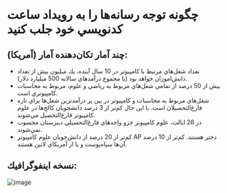 

# چگونه توجه رسانه‌ها را به رويداد ساعت كدنويسي خود جلب كنيد

## چند آمار تکان‌دهنده آمار (آمریکا):

  * تعداد شغل‌هاي مرتبط با كامپيوتر در 10 سال آينده، يك ميليون بيش‌ از تعداد دانش‌اموزان خواهد بود (با مجموع درآمد‌هاي سالانه 500 ميليارد دلار).
  * بيش از 50 درصد از تمامي شغل‌هاي مربوط به رياضي و علوم، مربوط به محاسبات كامپيوتري است. 
  * شغل‌هاي مربوط به محاسبات و كامپيوتر در بين پر درآمد‌ترين شغل‌ها براي تازه فارغ‌التحصيلان است. با اين حال كم‌تر از 3 درصد دانشجويان كالج‌ها در علوم كامپيوتر فارغ‌التحصيل مي‌شوند.
  * در 26 ايالت، علوم كامپيوتر جزو واحدهاي فارغ‌التحصيلي دبيرستان محسوب نمي‌شوند. 
  * كم‌تر از 20 درصد از دانش‌جويان علوم كامپيوتر AP دختر هستند. كم‌تر از 10 درصد آن‌ها سياه‌پوست و يا از آمريكاي لاتين هستند.

## نسخه اينفوگرافيك:

![image](http://code.org/images/fit-8000/Code.org_infographic.png)